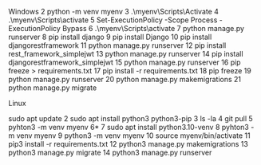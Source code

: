 Windows
2 python -m venv myenv
3 .\myenv\Scripts\Activate
4 .\myenv\Scripts\activate
5 Set-ExecutionPolicy -Scope Process -ExecutionPolicy Bypass
6 .\myenv\Scripts\activate
7 python manage.py runserver
8 pip install django
9 pip install Django
10 pip install djangorestframework
11 python manage.py runserver
12 pip install rest_framework_simplejwt
13 python manage.py runserver
14 pip install djangorestframework_simplejwt
15 python manage.py runserver
16 pip freeze > requirements.txt
17 pip install -r requirements.txt
18 pip freeze
19 python manage.py runserver
20 python manage.py makemigrations
21 python manage.py migrate

Linux

sudo apt update
    2  sudo apt install python3 python3-pip
    3  ls -la
    4  git pull
    5  pyhton3 -m venv myenv
    6* 
    7  sudo apt install python3.10-venv
    8  pyhton3 -m venv myenv
    9  python3 -m venv myenv
   10  source myenv/bin/activate
   11  pip3 install -r requirements.txt 
   12  python3 manage.py makemigrations
   13  python3 manage.py migrate
   14  python3 manage.py runserver